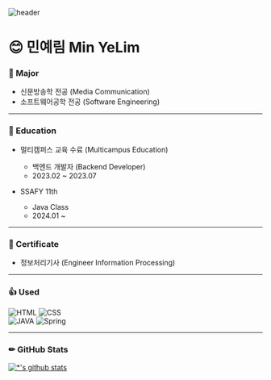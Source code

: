 ![header](https://capsule-render.vercel.app/api?type=waving&color=auto&height=300&section=header&text=Hi,%20there!&animation=fadeIn&fontSize=90)


# 😊 민예림 Min YeLim

### 📕 Major
- 신문방송학 전공 (Media Communication)
- 소프트웨어공학 전공 (Software Engineering)

---

### 📗 Education
- 멀티캠퍼스 교육 수료 (Multicampus Education)
    - 백엔드 개발자 (Backend Developer)
    - 2023.02 ~ 2023.07

- SSAFY 11th
    - Java Class
    - 2024.01 ~

---

### 📃 Certificate
- 정보처리기사 (Engineer Information Processing)

---


### 👍 Used
![HTML](https://img.shields.io/badge/-HTML-C90000?style=for-the-badge&logo=HTML&logoColor=white)
![CSS](https://img.shields.io/badge/-CSS-FFE400?style=for-the-badge&logo=CSS&logoColor=white)  
 ![JAVA](https://img.shields.io/badge/-Java-007396?style=for-the-badge&logo=Java&logoColor=ffffff) 
![Spring](https://img.shields.io/badge/-Spring-6DB33F?style=for-the-badge&logo=Spring&logoColor=white) 

---

### ✏ GitHub Stats

[![*'s github stats](https://github-readme-stats.vercel.app/api?username=yelim99)](https://github.com/yelim99)